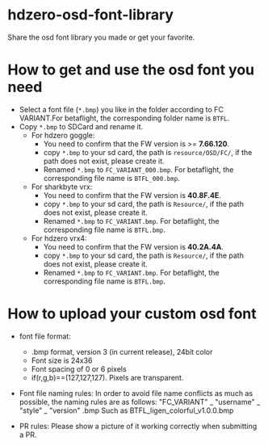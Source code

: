 # hdzero-osd-font-library

Share the osd font library you made or get your favorite.

# How to get and use the osd font you need

- Select a font file (`*.bmp`) you like in the folder according to FC VARIANT.For betaflight, the corresponding folder name is `BTFL`.
- Copy `*.bmp` to SDCard and rename it.
  - For hdzero goggle:
    - You need to confirm that the FW version is >= **7.66.120**.
    - copy `*.bmp` to your sd card, the path is `resource/OSD/FC/`, if the path does not exist, please create it.
    - Renamed `*.bmp` to `FC_VARIANT_000.bmp`. For betaflight, the corresponding file name is `BTFL_000.bmp`.
  - For sharkbyte vrx:
    - You need to confirm that the FW version is **40.8F.4E**.
    - copy `*.bmp` to your sd card, the path is `Resource/`, if the path does not exist, please create it.
    - Renamed `*.bmp` to `FC_VARIANT.bmp`. For betaflight, the corresponding file name is `BTFL.bmp`.
  - For hdzero vrx4:
    - You need to confirm that the FW version is **40.2A.4A**.
    - copy `*.bmp` to your sd card, the path is `Resource/`, if the path does not exist, please create it.
    - Renamed `*.bmp` to `FC_VARIANT.bmp`. For betaflight, the corresponding file name is `BTFL.bmp`.

# How to upload your custom osd font

- font file format:

  - .bmp format, version 3 (in current release), 24bit color
  - Font size is 24x36
  - Font spacing of 0 or 6 pixels
  - if(r,g,b)==(127,127,127). Pixels are transparent.
- Font file naming rules:
  In order to avoid file name conflicts as much as possible, the naming rules are as follows:
  "FC_VARIANT" _ "username" _ "style" _ "version" .bmp
  Such as BTFL_ligen_colorful_v1.0.0.bmp
- PR rules:
  Please show a picture of it working correctly when submitting a PR.

